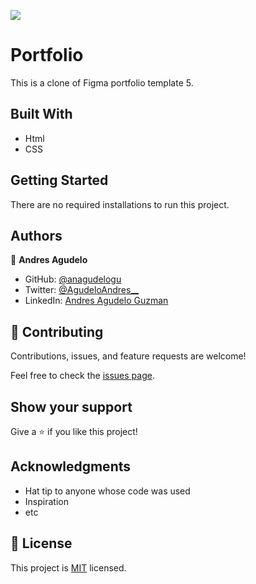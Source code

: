 ![](https://img.shields.io/badge/Microverse-blueviolet)

# Portfolio

This is a clone of Figma portfolio template 5.

## Built With

- Html
- CSS

## Getting Started

There are no required installations to run this project.

## Authors

👤 **Andres Agudelo**

- GitHub: [@anagudelogu](https://github.com/anagudelogu)
- Twitter: [@AgudeloAndres__](https://twitter.com/AgudeloAndres__)
- LinkedIn: [Andres Agudelo Guzman](https://linkedin.com/in/aagst)


## 🤝 Contributing

Contributions, issues, and feature requests are welcome!

Feel free to check the [issues page](../../issues/).

## Show your support

Give a ⭐️ if you like this project!

## Acknowledgments

- Hat tip to anyone whose code was used
- Inspiration
- etc

## 📝 License

This project is [MIT](./MIT.md) licensed.